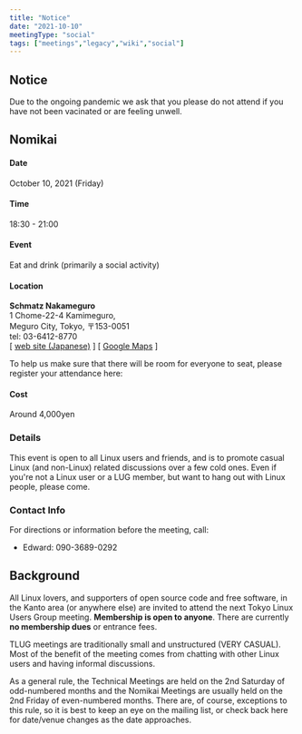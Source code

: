 ```yaml
---
title: "Notice"
date: "2021-10-10"
meetingType: "social"
tags: ["meetings","legacy","wiki","social"]
---
```


<h2 id="notice">Notice</h2>
<p>Due to the ongoing pandemic we ask that you please do not attend if you have not been vacinated or are feeling unwell.</p>
<h2 id="nomikai">Nomikai</h2>
<h4 id="date">Date</h4>
<p>October 10, 2021 (Friday)</p>
<h4 id="time">Time</h4>
<p>18:30 - 21:00</p>
<h4 id="event">Event</h4>
<p>Eat and drink (primarily a social activity)</p>
<h4 id="location">Location</h4>
<p><strong>Schmatz Nakameguro</strong><br />
1 Chome-22-4 Kamimeguro,<br />
Meguro City, Tokyo, 〒153-0051<br />
tel: 03-6412-8770</br>
[ <a href="https://www.schmatz.jp/locations/schmatz-nakameguro">web site (Japanese)</a> ]
[ <a href="https://goo.gl/maps/N7cTxT18PEc4LNTPA">Google Maps</a> ]</p>
<p>To help us make sure that there will be room for everyone
to seat, please register your attendance here:</p>
<h4 id="cost">Cost</h4>
<p>Around 4,000yen</p>
<h3 id="details">Details</h3>
<p>This event is open to all Linux users and friends, and is to promote casual Linux (and non-Linux) related discussions over a few cold ones. Even if you're not a Linux user or a LUG member, but want to hang out with Linux people, please come.</p>
<h3 id="contact_info">Contact Info</h3>
<p>For directions or information before the meeting, call:</p>
<ul>
<li>Edward: 090-3689-0292</li>
</ul>

<h2 id="introduction">Background</h2>
<p>All Linux lovers, and supporters of open source code and free software, in the Kanto area (or anywhere else) are invited to attend the next Tokyo Linux Users Group meeting. <b>Membership is open to anyone</b>. There are currently <b>no membership dues</b> or entrance fees.</p>
<p>TLUG meetings are traditionally small and unstructured (VERY CASUAL). Most of the benefit of the meeting comes from chatting with other Linux users and having informal discussions.</p>
<p>As a general rule, the Technical Meetings are held on the 2nd Saturday of odd-numbered months and the Nomikai Meetings are usually held on the 2nd Friday of even-numbered months. There are, of course, exceptions to this rule, so it is best to keep an eye on the mailing list, or check back here for date/venue changes as the date approaches.</p>
